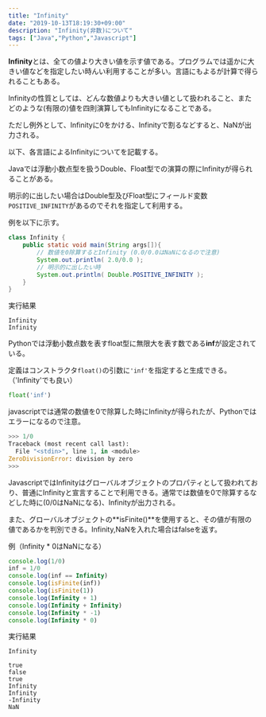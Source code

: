 ```yaml
---
title: "Infinity"
date: "2019-10-13T18:19:30+09:00"
description: "Infinity(非数)について"
tags: ["Java","Python","Javascript"]
---
```


**Infinity**とは、全ての値より大きい値を示す値である。プログラムでは遥かに大きい値などを指定したい時んい利用することが多い。言語にもよるが計算で得られることもある。

Infinityの性質としては、どんな数値よりも大きい値として扱われること、またどのような(有限の)値を四則演算してもInfinityになることである。

ただし例外として、Infinityに0をかける、Infinityで割るなどすると、NaNが出力される。

以下、各言語によるInfinityについてを記載する。

<div class="note_content_by_programming_language" id="note_content_Java">

Javaでは浮動小数点型を扱うDouble、Float型での演算の際にInfinityが得られることがある。

明示的に出したい場合はDouble型及びFloat型にフィールド変数```POSITIVE_INFINITY```があるのでそれを指定して利用する。

例を以下に示す。

```java
class Infinity {
    public static void main(String args[]){
        // 数値を0除算するとInfinity (0.0/0.0はNaNになるので注意)
        System.out.println( 2.0/0.0 );
        // 明示的に出したい時
        System.out.println( Double.POSITIVE_INFINITY );
    }
}
```

実行結果

```
Infinity
Infinity
```

</div>
<div class="note_content_by_programming_language" id="note_content_Python">

Pythonでは浮動小数点数を表すfloat型に無限大を表す数である**inf**が設定されている。

定義はコンストラクタ```float()```の引数に```'inf'```を指定すると生成できる。（'Infinity'でも良い）

```python
float('inf')
```

javascriptでは通常の数値を0で除算した時にInfinityが得られたが、Pythonではエラーになるので注意。

```python
>>> 1/0
Traceback (most recent call last):
  File "<stdin>", line 1, in <module>
ZeroDivisionError: division by zero
>>> 
```

</div>
<div class="note_content_by_programming_language" id="note_content_Javascript">

JavascriptではInfinityはグローバルオブジェクトのプロパティとして扱われており、普通にInfinityと宣言することで利用できる。通常では数値を0で除算するなどした時に(0/0はNaNになる)、Infinityが出力される。

また、グローバルオブジェクトの**isFinite()**を使用すると、その値が有限の値であるかを判別できる。Infinity,NaNを入れた場合はfalseを返す。

例（Infinity * 0はNaNになる）

```javascript
console.log(1/0)
inf = 1/0
console.log(inf == Infinity)
console.log(isFinite(inf))
console.log(isFinite(1))
console.log(Infinity + 1)
console.log(Infinity + Infinity)
console.log(Infinity * -1)
console.log(Infinity * 0)
```

実行結果

```
Infinity

true
false
true
Infinity
Infinity
-Infinity
NaN
```

</div>
